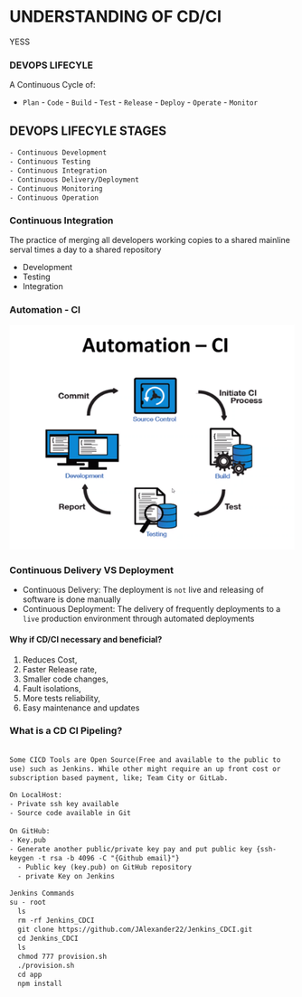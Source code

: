 # UNDERSTANDING OF CD/CI
YESS
### DEVOPS LIFECYLE
A Continuous Cycle of:
- `Plan` - `Code` - `Build` - `Test` - `Release` - `Deploy` - `Operate` - `Monitor`

## DEVOPS LIFECYLE STAGES
```
- Continuous Development
- Continuous Testing
- Continuous Integration
- Continuous Delivery/Deployment
- Continuous Monitoring
- Continuous Operation
```


### Continuous Integration
The practice of merging all developers working copies to a shared mainline serval times a day to a shared repository
- Development
- Testing
- Integration

### Automation - CI
![](img/Automation-CI.png)


### Continuous Delivery VS Deployment
- Continuous Delivery: The deployment is `not` live and releasing of software is done manually
- Continuous Deployment: The delivery of frequently deployments to a `live` production environment through automated deployments

#### Why if CD/CI necessary and beneficial?
1. Reduces Cost,
2. Faster Release rate,
3. Smaller code changes,
4. Fault isolations,
5. More tests reliability,
6. Easy maintenance and updates


### What is a CD CI Pipeling?
``` A CD/CD pipeline main purpose is for the automation and integration, testing and deploying software to a production environment. It initialize of code builds, automates testing and automates deployments, which time effective and decreases human errors in testing and deploying as  well as outputs any stages failures.

Some CICD Tools are Open Source(Free and available to the public to use) such as Jenkins. While other might require an up front cost or subscription based payment, like; Team City or GitLab.
```

```
On LocalHost:
- Private ssh key available
- Source code available in Git

On GitHub:
- Key.pub
- Generate another public/private key pay and put public key {ssh-keygen -t rsa -b 4096 -C "{Github email}"}
  - Public key (key.pub) on GitHub repository
  - private Key on Jenkins
```

```
Jenkins Commands
su - root
  ls
  rm -rf Jenkins_CDCI
  git clone https://github.com/JAlexander22/Jenkins_CDCI.git
  cd Jenkins_CDCI
  ls
  chmod 777 provision.sh
  ./provision.sh
  cd app
  npm install
  ```
